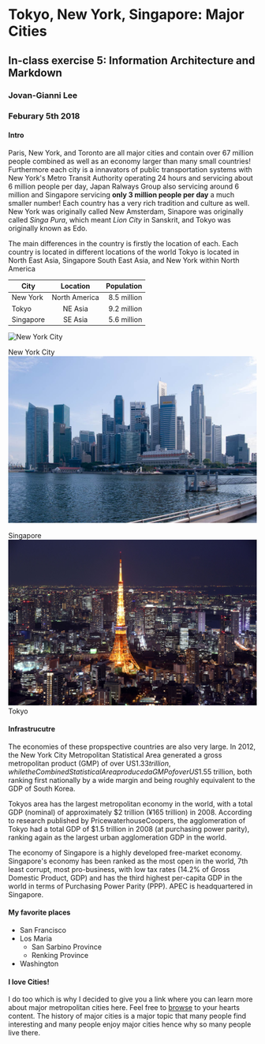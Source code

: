 # Tokyo, New York, Singapore:  Major Cities
## In-class exercise 5: Information Architecture and Markdown 
### Jovan-Gianni Lee 
### Feburary 5th 2018

#### Intro
 Paris, New York, and Toronto are all major cities and contain over 67 million people combined as well as an economy larger than many small countries! Furthermore each city is a innavators of public transportation systems with New York's Metro Transit Authority operating 24 hours and servicing about 6 million people per day, Japan Ralways Group also servicing around 6 million and Singapore servicing **only 3 million people per day** a much smaller number! Each country has a very rich tradition and culture as well. New York was originally called New Amsterdam, Sinapore was originally called *Singa Pura*, which meant *Lion City* in Sanskrit, and Tokyo was originally known as Edo. 
 
 The main differences in the country is firstly the location of each. Each country is located in different locations of the world Tokyo is located in North East Asia, Singapore South East Asia, and New York within North America</p>



| City          | Location      | Population  |
| ------------- |:-------------:| -----------:|
| New York      | North America | 8.5 million |
| Tokyo         | NE Asia       | 9.2 million |
| Singapore     | SE Asia       | 5.6 million |


![New York City](./media/nycq.jpg)

New York City
![Singapore](./media/singapore.jpg)

Singapore
![Tokyo](./media/tokyo.jpg)
Tokyo


#### Infrastrucutre
The economies of these propspective countries are also very large.  In 2012, the New York City Metropolitan Statistical Area generated a gross metropolitan product (GMP) of over US$1.33 trillion, while the Combined Statistical Area produced a GMP of over US$1.55 trillion, both ranking first nationally by a wide margin and being roughly equivalent to the GDP of South Korea.  

Tokyos area has the largest metropolitan economy in the world, with a total GDP (nominal) of approximately $2 trillion (¥165 trillion) in 2008. According to research published by PricewaterhouseCoopers, the agglomeration of Tokyo had a total GDP of $1.5 trillion in 2008 (at purchasing power parity), ranking again as the largest urban agglomeration GDP in the world.

The economy of Singapore is a highly developed free-market economy. Singapore's economy has been ranked as the most open in the world,  7th least corrupt, most pro-business, with low tax rates (14.2% of Gross Domestic Product, GDP) and has the third highest per-capita GDP in the world in terms of Purchasing Power Parity (PPP). APEC is headquartered in Singapore.

#### My favorite places
* San Francisco
* Los Maria
  * San Sarbino Province
  * Renking Province
* Washington

#### I love Cities!
I do too which is why I decided to give you a link where you can learn more about major metropolitan cities here. Feel free to  [browse](https://www.google.com) to your hearts content. The history of major cities is a major topic that many people find interesting and many people enjoy major cities hence why so many people live there.
